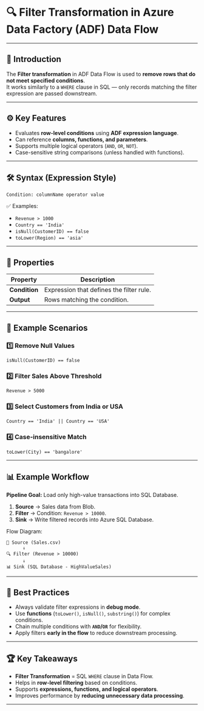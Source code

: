 # 🔍 Filter Transformation in Azure Data Factory (ADF) Data Flow

---

## 📌 Introduction
The **Filter transformation** in ADF Data Flow is used to **remove rows that do not meet specified conditions**.  
It works similarly to a `WHERE` clause in SQL — only records matching the filter expression are passed downstream.  

---

## ⚙️ Key Features
- Evaluates **row-level conditions** using **ADF expression language**.  
- Can reference **columns, functions, and parameters**.  
- Supports multiple logical operators (`AND`, `OR`, `NOT`).  
- Case-sensitive string comparisons (unless handled with functions).  

---

## 🛠️ Syntax (Expression Style)
```text
Condition: columnName operator value
````

✅ Examples:

* `Revenue > 1000`
* `Country == 'India'`
* `isNull(CustomerID) == false`
* `toLower(Region) == 'asia'`

---

## 🔧 Properties

| Property      | Description                              |
| ------------- | ---------------------------------------- |
| **Condition** | Expression that defines the filter rule. |
| **Output**    | Rows matching the condition.             |

---

## 🚀 Example Scenarios

### 1️⃣ Remove Null Values

```text
isNull(CustomerID) == false
```

### 2️⃣ Filter Sales Above Threshold

```text
Revenue > 5000
```

### 3️⃣ Select Customers from India or USA

```text
Country == 'India' || Country == 'USA'
```

### 4️⃣ Case-insensitive Match

```text
toLower(City) == 'bangalore'
```

---

## 📊 Example Workflow

**Pipeline Goal:** Load only high-value transactions into SQL Database.

1. **Source** → Sales data from Blob.
2. **Filter** → Condition: `Revenue > 10000`.
3. **Sink** → Write filtered records into Azure SQL Database.

Flow Diagram:

```
📂 Source (Sales.csv)
      ↓
🔍 Filter (Revenue > 10000)
      ↓
📊 Sink (SQL Database - HighValueSales)
```

---

## 🎯 Best Practices

* Always validate filter expressions in **debug mode**.
* Use **functions** (`toLower()`, `isNull()`, `substring()`) for complex conditions.
* Chain multiple conditions with **`AND`/`OR`** for flexibility.
* Apply filters **early in the flow** to reduce downstream processing.

---
## 🏆 Key Takeaways

* **Filter Transformation** = SQL `WHERE` clause in Data Flow.
* Helps in **row-level filtering** based on conditions.
* Supports **expressions, functions, and logical operators**.
* Improves performance by **reducing unnecessary data processing**.

---

